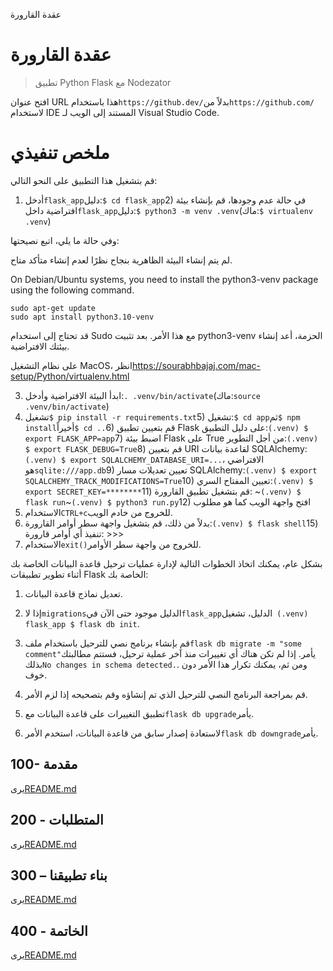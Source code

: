 عقدة القارورة

# عقدة القارورة

> تطبيق Python Flask مع Nodezator

افتح عنوان URL هذا باستخدام`https://github.dev/`بدلاً من`https://github.com/`لاستخدام IDE المستند إلى الويب لـ Visual Studio Code.

# ملخص تنفيذي

قم بتشغيل هذا التطبيق على النحو التالي:

1) أدخل`flask_app`دليل:`$ cd flask_app`2) في حالة عدم وجودها، قم بإنشاء بيئة افتراضية داخل`flask_app`دليل:`$ python3 -m venv .venv`(ماك:`$ virtualenv .venv`)

وفي حالة ما يلي، اتبع نصيحتها:

لم يتم إنشاء البيئة الظاهرية بنجاح نظرًا لعدم إنشاء متأكد
متاح.

On Debian/Ubuntu systems, you need to install the python3-venv
package using the following command.

    sudo apt-get update
    sudo apt install python3.10-venv

قد تحتاج إلى استخدام Sudo مع هذا الأمر.  بعد تثبيت python3-venv
الحزمة، أعد إنشاء بيئتك الافتراضية.

على نظام التشغيل MacOS، انظر<https://sourabhbajaj.com/mac-setup/Python/virtualenv.html>

3) ابدأ البيئة الافتراضية وأدخل:`. .venv/bin/activate`(ماك:`source .venv/bin/activate`)
4) تشغيل`$ pip install -r requirements.txt`5) تشغيل:`$ cd app`ثم`$ npm install`أخيراً`$ cd ..`6) قم بتعيين تطبيق Flask على دليل التطبيق:`(.venv) $ export FLASK_APP=app`7) اضبط بيئة Flask على True من أجل التطوير:`(.venv) $ export FLASK_DEBUG=True`8) قم بتعيين URI لقاعدة بيانات SQLAlchemy:`(.venv) $ export SQLALCHEMY_DATABASE_URI=...`، الافتراضي هو`sqlite:///app.db`9) تعيين تعديلات مسار SQLAlchemy:`(.venv) $ export SQLALCHEMY_TRACK_MODIFICATIONS=True`10) تعيين المفتاح السري:`(.venv) $ export SECRET_KEY=********`11) قم بتشغيل تطبيق القارورة: ~`(.venv) $ flask run`~`(.venv) $ python3 run.py`12) افتح واجهة الويب كما هو مطلوب
13) الاستخدام`CTRL+c`للخروج من خادم الويب.
14) بدلاً من ذلك، قم بتشغيل واجهة سطر أوامر القارورة:`(.venv) $ flask shell`15) تنفيذ أي أوامر قارورة: >>>
16) الاستخدام`exit()`للخروج من واجهة سطر الأوامر.

بشكل عام، يمكنك اتخاذ الخطوات التالية لإدارة عمليات ترحيل قاعدة البيانات الخاصة بك أثناء تطوير تطبيقات Flask الخاصة بك:

1) تعديل نماذج قاعدة البيانات.

2) إذا لا`migrations`الدليل موجود حتى الآن في`flask_app`الدليل، تشغيل` (.venv) flask_app $ flask db init`.

3) قم بإنشاء برنامج نصي للترحيل باستخدام ملف`flask db migrate -m "some comment"`يأمر. إذا لم تكن هناك أي تغييرات منذ آخر عملية ترحيل، فستتم مطالبتك بذلك`No changes in schema detected.`. ومن ثم، يمكنك تكرار هذا الأمر دون خوف.

4) قم بمراجعة البرنامج النصي للترحيل الذي تم إنشاؤه وقم بتصحيحه إذا لزم الأمر.

5) تطبيق التغييرات على قاعدة البيانات مع`flask db upgrade`يأمر.

6) لاستعادة إصدار سابق من قاعدة البيانات، استخدم الأمر`flask db downgrade`يأمر.

## 100- مقدمة

يرى[README.md](./100/README.md)

## 200 - المتطلبات

يرى[README.md](./200/README.md)

## 300 – بناء تطبيقنا

يرى[README.md](./300/README.md)

## 400 - الخاتمة

يرى[README.md](./400/README.md)
